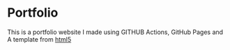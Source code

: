 # Portfolio

This is a portfolio website I made using GITHUB Actions, GitHub Pages and A template from [html5](html5up.net)
